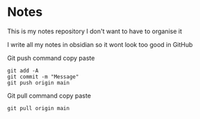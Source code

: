 # Notes

This is my notes repository I don't want to have to organise it 

I write all my notes in obsidian so it wont look too good in GitHub

Git push command copy paste
```shell
git add -A
git commit -m "Message"
git push origin main
```

Git pull command copy paste
``` shell
git pull origin main
```
